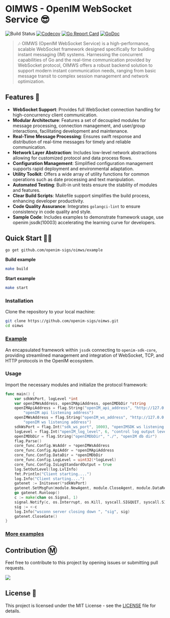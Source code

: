 # OIMWS - OpenIM WebSocket Service 😎

![Build Status](https://github.com/openim-sigs/oimws/actions/workflows/test.yml/badge.svg)
[![Codecov](https://img.shields.io/codecov/c/github/openim-sigs/oimws)](https://app.codecov.io/github/openim-sigs/oimws)
[![Go Report Card](https://goreportcard.com/badge/github.com/openim-sigs/oimws)](https://goreportcard.com/report/github.com/openim-sigs/oimws)
[![GoDoc](https://godoc.org/github.com/openim-sigs/oimws?status.svg)](https://godoc.org/github.com/openim-sigs/oimws)

> :notes: OIMWS (OpenIM WebSocket Service) is a high-performance, scalable WebSocket framework designed specifically for building instant messaging (IM) systems. Harnessing the concurrent capabilities of Go and the real-time communication provided by WebSocket protocol, OIMWS offers a robust backend solution to support modern instant communication needs, ranging from basic message transit to complex session management and network optimization.

## Features 🚀

+ **WebSocket Support**: Provides full WebSocket connection handling for high-concurrency client communication.
+ **Modular Architecture**: Features a set of decoupled modules for message processing, connection management, and user/group interactions, facilitating development and maintenance.
+ **Real-Time Message Processing**: Ensures swift response and distribution of real-time messages for timely and reliable communication.
+ **Network Layer Abstraction**: Includes low-level network abstractions allowing for customized protocol and data process flows.
+ **Configuration Management**: Simplified configuration management supports rapid deployment and environmental adaptation.
+ **Utility Toolkit**: Offers a wide array of utility functions for common operations such as date processing and text manipulation.
+ **Automated Testing**: Built-in unit tests ensure the stability of modules and features.
+ **Clear Build Scripts**: Makefile support simplifies the build process, enhancing developer productivity.
+ **Code Quality Assurance**: Integrates `golangci-lint` to ensure consistency in code quality and style.
+ **Sample Code**: Includes examples to demonstrate framework usage, use openim jssdk(10003) accelerating the learning curve for developers.

## Quick Start 🚗💨

```bash
go get github.com/openim-sigs/oimws/example
```

**Build example**

```bash
make build
```

**Start example**

```bash
make start
```

### Installation

Clone the repository to your local machine:

```bash
git clone https://github.com/openim-sigs/oimws.git
cd oimws
```

### [Example](https://github.com/openim-sigs/oimws/tree/main/example)

An encapsulated framework within `jssdk` connecting to `openim-sdk-core`, providing streamlined management and integration of WebSocket, TCP, and HTTP protocols in the OpenIM ecosystem.


### Usage

Import the necessary modules and initialize the protocol framework:

```go
func main() {
	var sdkWsPort, logLevel *int
	var openIMWsAddress, openIMApiAddress, openIMDbDir *string
	openIMApiAddress = flag.String("openIM_api_address", "http://127.0.0.1:10002",
		"openIM api listening address")
	openIMWsAddress = flag.String("openIM_ws_address", "http://127.0.0.1:10001",
		"openIM ws listening address")
	sdkWsPort = flag.Int("sdk_ws_port", 10003, "openIMSDK ws listening port")
	logLevel = flag.Int("openIM_log_level", 6, "control log output level")
	openIMDbDir = flag.String("openIMDbDir", "./", "openIM db dir")
	flag.Parse()
	core_func.Config.WsAddr = *openIMWsAddress
	core_func.Config.ApiAddr = *openIMApiAddress
	core_func.Config.DataDir = *openIMDbDir
	core_func.Config.LogLevel = uint32(*logLevel)
	core_func.Config.IsLogStandardOutput = true
	log.SetOutLevel(log.LvlInfo)
	fmt.Println("Client starting....")
	log.Info("Client starting....")
	gatenet := Initsever(*sdkWsPort)
	gatenet.SetMsgFun(module.NewAgent, module.CloseAgent, module.DataRecv)
	go gatenet.Runloop()
	c := make(chan os.Signal, 1)
	signal.Notify(c, os.Interrupt, os.Kill, syscall.SIGQUIT, syscall.SIGTERM)
	sig := <-c
	log.Info("wsconn server closing down ", "sig", sig)
	gatenet.CloseGate()
}
```

### [More examples](https://github.com/openim-sigs/oimws/tree/master/examples)


## Contribution Ⓜ️

Feel free to contribute to this project by opening issues or submitting pull requests.

<a href="https://github.com/openim-sigs/oimws/graphs/contributors">
	<img src="https://contrib.rocks/image?repo=openim-sigs/oimws" />
</a>

## License 🤝

This project is licensed under the MIT License - see the [LICENSE](./LICENSE) file for details.
